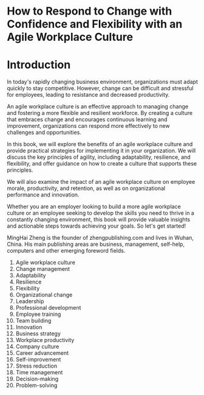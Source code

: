 # How to Respond to Change with Confidence and Flexibility with an Agile Workplace Culture

# Introduction

In today's rapidly changing business environment, organizations must adapt quickly to stay competitive. However, change can be difficult and stressful for employees, leading to resistance and decreased productivity.

An agile workplace culture is an effective approach to managing change and fostering a more flexible and resilient workforce. By creating a culture that embraces change and encourages continuous learning and improvement, organizations can respond more effectively to new challenges and opportunities.

In this book, we will explore the benefits of an agile workplace culture and provide practical strategies for implementing it in your organization. We will discuss the key principles of agility, including adaptability, resilience, and flexibility, and offer guidance on how to create a culture that supports these principles.

We will also examine the impact of an agile workplace culture on employee morale, productivity, and retention, as well as on organizational performance and innovation.

Whether you are an employer looking to build a more agile workplace culture or an employee seeking to develop the skills you need to thrive in a constantly changing environment, this book will provide valuable insights and actionable steps towards achieving your goals. So let's get started!

MingHai Zheng is the founder of zhengpublishing.com and lives in Wuhan, China. His main publishing areas are business, management, self-help, computers and other emerging foreword fields.



1. Agile workplace culture
2. Change management
3. Adaptability
4. Resilience
5. Flexibility
6. Organizational change
7. Leadership
8. Professional development
9. Employee training
10. Team building
11. Innovation
12. Business strategy
13. Workplace productivity
14. Company culture
15. Career advancement
16. Self-improvement
17. Stress reduction
18. Time management
19. Decision-making
20. Problem-solving

